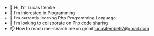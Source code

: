 - 👋 Hi, I’m Lucas Itembe
- 👀 I’m interested in Programming
- 🌱 I’m currently learning Php Programming Language
- 💞️ I’m looking to collaborate on Php code sharing
- 📫 How to reach me -search me on gmail lucasitembe97@gmail.com

<!---
lucasitembe/lucasitembe is a ✨ special ✨ repository because its `README.md` (this file) appears on your GitHub profile.
You can click the Preview link to take a look at your changes.
--->
